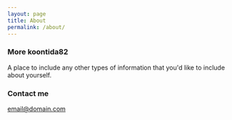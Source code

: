 ```yaml
---
layout: page
title: About
permalink: /about/
---
```




### More koontida82

A place to include any other types of information that you'd like to include about yourself.

### Contact me

[email@domain.com](mailto:email@domain.com)
